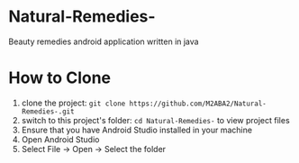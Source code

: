 # Natural-Remedies-
Beauty remedies android application written in java 

# How to Clone
1. clone the project: `git clone https://github.com/M2ABA2/Natural-Remedies-.git`
2. switch to this project's folder: `cd Natural-Remedies-` to view project files 
3. Ensure that you have Android Studio installed in your machine 
4. Open Android Studio
5. Select File -> Open -> Select the folder
